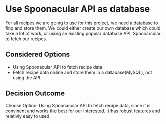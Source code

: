 # Use Spoonacular API as database

For all recipes we are going to use for this project, we need a database to find and store them,
We could either create our own database which could take a lot of work, or using an existing popular
database API: Spoonarcular to fetch our recipes.

## Considered Options

* Using Spoonacular API to fetch recipe data
* Fetch recipe data online and store them in a database(MySQL), not using the API.

## Decision Outcome

Choose Option: Using Spoonacular API to fetch recipe data, since it is convinent and works the best for our interested.
It has robust features and relativly easy to used